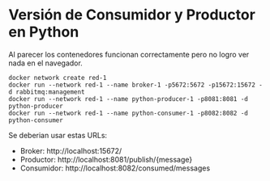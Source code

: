 # Versión de Consumidor y Productor en Python
Al parecer los contenedores funcionan correctamente pero no logro ver nada en el navegador.

`docker network create red-1`  
`docker run --network red-1 --name broker-1 -p5672:5672 -p15672:15672 -d rabbitmq:management`  
`docker run --network red-1 --name python-producer-1 -p8081:8081 -d python-producer`  
`docker run --network red-1 --name python-consumer-1 -p8082:8082 -d python-consumer`  

Se deberian usar estas URLs:  
* Broker: http://localhost:15672/  
* Productor: http://localhost:8081/publish/{message}  
* Consumidor: http://localhost:8082/consumed/messages  
